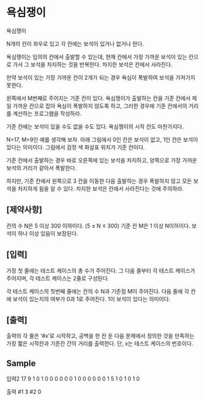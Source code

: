 # 욕심쟁이
욕심쟁이

N개의 칸이 좌우로 있고 각 칸에는 보석이 있거나 없거나 한다.

욕심쟁이는 임의의 칸에서 출발할 수 있는데, 현재 칸에서 가장 가까운 보석이 있는 칸으로 가서 그 보석을 차지하는 것을 반복한다. 차지한 보석은 칸에서 사라진다.

만약 보석이 있는 가장 가까운 칸이 2개가 되는 경우 욕심이 폭발하여 보석을 가져가지 못한다.

왼쪽에서 M번째로 주어지는 기준 칸이 있다. 욕심쟁이가 출발하는 칸을 기준 칸에서 제일 가까운 칸으로 잡아 욕심이 폭발하지 않도록 하고, 그러한 경우에 기준 칸에서의 거리를 계산하는 프로그램을 작성하라.

기준 칸에는 보석이 있을 수도 없을 수도 있다. 욕심쟁이의 시작 칸도 마찬가지다.

N=17, M=9인 예를 생각해 보자. 아래 그림에서 0인 칸은 보석이 없고, 1인 칸은 보석이 있다는 의미이다. 그림에서 검정 색 화살표 위치가 기준 칸이다.

기준 칸에서 출발하는 경우 바로 오른쪽에 있는 보석을 차지하고, 양쪽으로 가장 가까운 보석의 거리가 같아서 폭발한다.

하지만, 기준 칸에서 왼쪽으로 3 칸을 이동한 다음 출발하는 경우 폭발하지 않고 모든 보석을 차지하게 됨을 알 수 있다. 차지한 보석은 칸에서 사라진다는 것에 주의하라.

## [제약사항]

칸의 수 N은 5 이상 300 이하이다. (5 ≤ N ≤ 300)
기준 칸 M은 1 이상 N이하이다.
보석이 하나 이상 있음이 보장된다.

## [입력]

가장 첫 줄에는 테스트 케이스의 총 수가 주어진다. 그 다음 줄부터 각 테스트 케이스가 주어지며, 각 테스트 케이스는 2줄로 구성된다.

각 테스트 케이스의 첫번째 줄에는 칸의 수 N과 기준점 M이 주어진다. 다음 줄에 각 칸에 보석이 있는지의 여부가 0과 1로 주어진다. 1이 보석이 있다는 의미이다.

## [출력]

출력의 각 줄은 ‘#x’로 시작하고, 공백을 한 칸 둔 다음 문제에서 정의한 것을 만족하는 가장 짧은 시작칸과 기준칸 간의 거리를 출력한다. 단, x는 테스트 케이스의 번호이다.

## Sample
입력2
17 9
1 0 1 0 0 0 0 0 0 1 0 0 0 0 0 0 1
5 1
0 1 0 1 0

출력
#1 3
#2 0